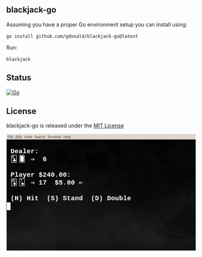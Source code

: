 ## blackjack-go

Assuming you have a proper Go environment setup you can install using:

    go install github.com/gdonald/blackjack-go@latest

Run:

	blackjack

## Status

[![Go](https://github.com/gdonald/blackjack-go/workflows/Ruby/badge.svg)](https://github.com/gdonald/blackjack-go/actions)

## License

blackjack-go is released under the [MIT License](http://www.opensource.org/licenses/MIT)

![Blackjack](https://github.com/gdonald/blackjack-go/blob/main/bj.png)

